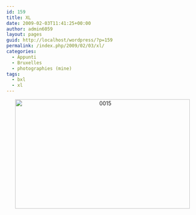 ```yaml
---
id: 159
title: XL
date: 2009-02-03T11:41:25+00:00
author: admin6059
layout: pages
guid: http://localhost/wordpress/?p=159
permalink: /index.php/2009/02/03/xl/
categories:
  - Appunti
  - Bruxelles
  - photographies (mine)
tags:
  - bxl
  - xl
---
```

<p style="text-align: center;">
  <a href="http://blog.martasmaldone.com/wp-uploads/2009/06/xl.jpg"></a><a href="http://blog.martasmaldone.eu/wp-content/uploads/2009/02/0015.jpg"><img class="aligncenter size-full wp-image-1984" title="0015" src="http://blog.martasmaldone.eu/wp-content/uploads/2009/02/0015.jpg" alt="0015" width="459" height="288" srcset="http://blog.martasmaldone.eu/wp-content/uploads/2009/02/0015.jpg 510w, http://blog.martasmaldone.eu/wp-content/uploads/2009/02/0015-300x188.jpg 300w" sizes="(max-width: 459px) 100vw, 459px" /></a>
</p>